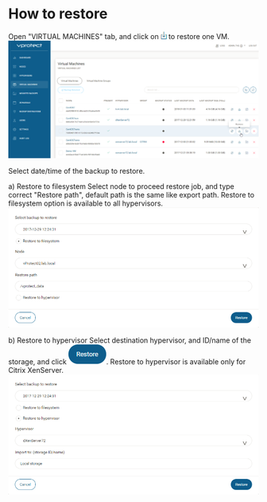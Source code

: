 # How to restore

Open "VIRTUAL MACHINES" tab, and click on ![](../.gitbook/assets/admin_webui_how_restore_icon_restore%20%281%29.png) to restore one VM. ![](../.gitbook/assets/admin_webui_how_restore_select_one.png)

Select date/time of the backup to restore.

a\) Restore to filesystem Select node to proceed restore job, and type correct "Restore path", default path is the same like export path. Restore to filesystem option is available to all hypervisors. ![](../.gitbook/assets/admin_webui_how_restore_filesystem.png)

b\) Restore to hypervisor Select destination hypervisor, and ID/name of the storage, and click ![](../.gitbook/assets/admin_webui_how_restore_icon_blue_restore%20%281%29.png). Restore to hypervisor is available only for Citrix XenServer. ![](../.gitbook/assets/admin_webui_how_restore_hypervisor%20%281%29.png)

